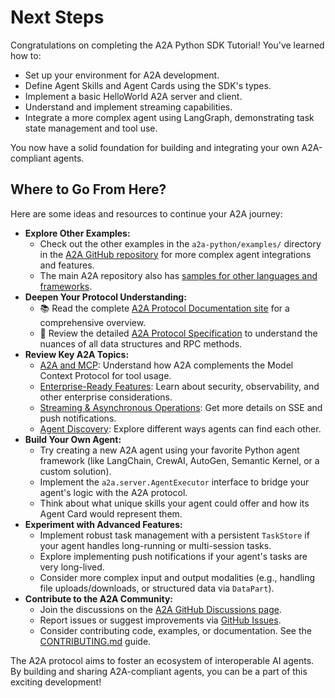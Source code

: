 # Next Steps

Congratulations on completing the A2A Python SDK Tutorial! You've learned how to:

- Set up your environment for A2A development.
- Define Agent Skills and Agent Cards using the SDK's types.
- Implement a basic HelloWorld A2A server and client.
- Understand and implement streaming capabilities.
- Integrate a more complex agent using LangGraph, demonstrating task state management and tool use.

You now have a solid foundation for building and integrating your own A2A-compliant agents.

## Where to Go From Here?

Here are some ideas and resources to continue your A2A journey:

- **Explore Other Examples:**
    - Check out the other examples in the `a2a-python/examples/` directory in the [A2A GitHub repository](https://github.com/google/a2a-python/tree/main/examples) for more complex agent integrations and features.
    - The main A2A repository also has [samples for other languages and frameworks](https://github.com/google/A2A/tree/main/samples).
- **Deepen Your Protocol Understanding:**
    - 📚 Read the complete [A2A Protocol Documentation site](https://google.github.io/A2A/) for a comprehensive overview.
    - 📝 Review the detailed [A2A Protocol Specification](../../specification.md) to understand the nuances of all data structures and RPC methods.
- **Review Key A2A Topics:**
    - [A2A and MCP](../../topics/a2a-and-mcp.md): Understand how A2A complements the Model Context Protocol for tool usage.
    - [Enterprise-Ready Features](../../topics/enterprise-ready.md): Learn about security, observability, and other enterprise considerations.
    - [Streaming & Asynchronous Operations](../../topics/streaming-and-async.md): Get more details on SSE and push notifications.
    - [Agent Discovery](../../topics/agent-discovery.md): Explore different ways agents can find each other.
- **Build Your Own Agent:**
    - Try creating a new A2A agent using your favorite Python agent framework (like LangChain, CrewAI, AutoGen, Semantic Kernel, or a custom solution).
    - Implement the `a2a.server.AgentExecutor` interface to bridge your agent's logic with the A2A protocol.
    - Think about what unique skills your agent could offer and how its Agent Card would represent them.
- **Experiment with Advanced Features:**
    - Implement robust task management with a persistent `TaskStore` if your agent handles long-running or multi-session tasks.
    - Explore implementing push notifications if your agent's tasks are very long-lived.
    - Consider more complex input and output modalities (e.g., handling file uploads/downloads, or structured data via `DataPart`).
- **Contribute to the A2A Community:**
    - Join the discussions on the [A2A GitHub Discussions page](https://github.com/google/A2A/discussions).
    - Report issues or suggest improvements via [GitHub Issues](https://github.com/google/A2A/issues).
    - Consider contributing code, examples, or documentation. See the [CONTRIBUTING.md](https://github.com/google/A2A/blob/main/CONTRIBUTING.md) guide.

The A2A protocol aims to foster an ecosystem of interoperable AI agents. By building and sharing A2A-compliant agents, you can be a part of this exciting development!
